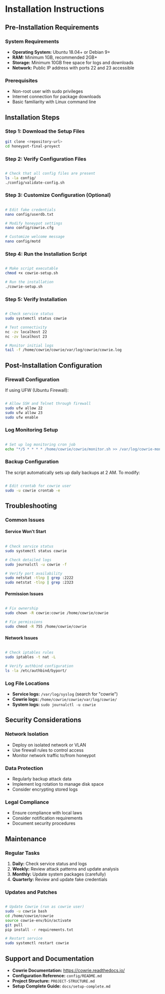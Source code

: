 # Installation Instructions

## Pre-Installation Requirements

### System Requirements

- **Operating System:** Ubuntu 18.04+ or Debian 9+
- **RAM:** Minimum 1GB, recommended 2GB+
- **Storage:** Minimum 10GB free space for logs and downloads
- **Network:** Public IP address with ports 22 and 23 accessible

### Prerequisites

- Non-root user with sudo privileges
- Internet connection for package downloads
- Basic familiarity with Linux command line

## Installation Steps

### Step 1: Download the Setup Files

```bash
git clone <repository-url>
cd honeypot-final-proyect
```

### Step 2: Verify Configuration Files

```bash

# Check that all config files are present
ls -la config/
./config/validate-config.sh
```

### Step 3: Customize Configuration (Optional)

```bash

# Edit fake credentials
nano config/userdb.txt

# Modify honeypot settings
nano config/cowrie.cfg

# Customize welcome message
nano config/motd
```

### Step 4: Run the Installation Script

```bash

# Make script executable
chmod +x cowrie-setup.sh

# Run the installation
./cowrie-setup.sh
```

### Step 5: Verify Installation

```bash

# Check service status
sudo systemctl status cowrie

# Test connectivity
nc -zv localhost 22
nc -zv localhost 23

# Monitor initial logs
tail -f /home/cowrie/cowrie/var/log/cowrie/cowrie.log
```

## Post-Installation Configuration

### Firewall Configuration

If using UFW (Ubuntu Firewall):

```bash

# Allow SSH and Telnet through firewall
sudo ufw allow 22
sudo ufw allow 23
sudo ufw enable
```

### Log Monitoring Setup

```bash

# Set up log monitoring cron job
echo "*/5 * * * * /home/cowrie/cowrie/monitor.sh >> /var/log/cowrie-monitor.log 2>&1" | sudo crontab -
```

### Backup Configuration

The script automatically sets up daily backups at 2 AM. To modify:

```bash

# Edit crontab for cowrie user
sudo -u cowrie crontab -e
```

## Troubleshooting

### Common Issues

#### Service Won't Start

```bash

# Check service status
sudo systemctl status cowrie

# Check detailed logs
sudo journalctl -u cowrie -f

# Verify port availability
sudo netstat -tlnp | grep :2222
sudo netstat -tlnp | grep :2323
```

#### Permission Issues

```bash

# Fix ownership
sudo chown -R cowrie:cowrie /home/cowrie/cowrie

# Fix permissions
sudo chmod -R 755 /home/cowrie/cowrie
```

#### Network Issues

```bash

# Check iptables rules
sudo iptables -t nat -L

# Verify authbind configuration
ls -la /etc/authbind/byport/
```

### Log File Locations

- **Service logs:** `/var/log/syslog` (search for "cowrie")
- **Cowrie logs:** `/home/cowrie/cowrie/var/log/cowrie/`
- **System logs:** `sudo journalctl -u cowrie`

## Security Considerations

### Network Isolation

- Deploy on isolated network or VLAN
- Use firewall rules to control access
- Monitor network traffic to/from honeypot

### Data Protection

- Regularly backup attack data
- Implement log rotation to manage disk space
- Consider encrypting stored logs

### Legal Compliance

- Ensure compliance with local laws
- Consider notification requirements
- Document security procedures

## Maintenance

### Regular Tasks

1. **Daily:** Check service status and logs
2. **Weekly:** Review attack patterns and update analysis
3. **Monthly:** Update system packages (carefully)
4. **Quarterly:** Review and update fake credentials

### Updates and Patches

```bash

# Update Cowrie (run as cowrie user)
sudo -u cowrie bash
cd /home/cowrie/cowrie
source cowrie-env/bin/activate
git pull
pip install -r requirements.txt

# Restart service
sudo systemctl restart cowrie
```

## Support and Documentation

- **Cowrie Documentation:** <https://cowrie.readthedocs.io/>
- **Configuration Reference:** `config/README.md`
- **Project Structure:** `PROJECT-STRUCTURE.md`
- **Setup Complete Guide:** `docs/setup-complete.md`
